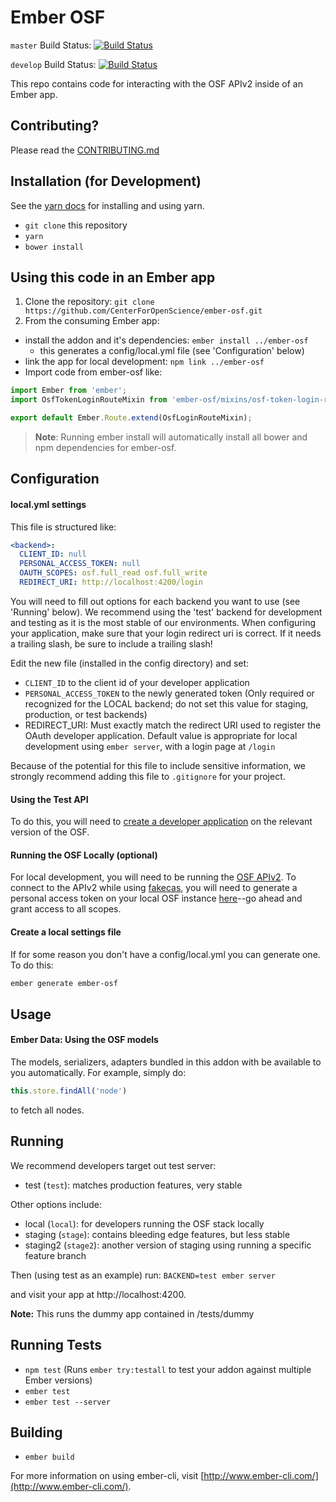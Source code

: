 # Ember OSF

`master` Build Status: [![Build Status](https://travis-ci.org/CenterForOpenScience/ember-osf.svg?branch=master)](https://travis-ci.org/CenterForOpenScience/ember-osf)

`develop` Build Status: [![Build Status](https://travis-ci.org/CenterForOpenScience/ember-osf.svg?branch=develop)](https://travis-ci.org/CenterForOpenScience/ember-osf)

This repo contains code for interacting with the OSF APIv2 inside of an Ember app.

## Contributing?

Please read the [CONTRIBUTING.md](https://github.com/CenterForOpenScience/ember-osf/blob/develop/.github/CONTRIBUTING.md)

## Installation (for Development)
See the [yarn docs](https://yarnpkg.com/) for installing and using yarn.

* `git clone` this repository
* `yarn`
* `bower install`

## Using this code in an Ember app

1. Clone the repository: `git clone https://github.com/CenterForOpenScience/ember-osf.git`
2. From the consuming Ember app:
  - install the addon and it's dependencies: `ember install ../ember-osf`
	- this generates a config/local.yml file (see 'Configuration' below)
  - link the app for local development: `npm link ../ember-osf`
  - Import code from ember-osf like:
  ```javascript
  import Ember from 'ember';
  import OsfTokenLoginRouteMixin from 'ember-osf/mixins/osf-token-login-route';

  export default Ember.Route.extend(OsfLoginRouteMixin);
  ```

> **Note**: Running ember install will automatically install all bower and npm dependencies for ember-osf.

## Configuration

#### local.yml settings

This file is structured like:
```yaml
<backend>:
  CLIENT_ID: null
  PERSONAL_ACCESS_TOKEN: null
  OAUTH_SCOPES: osf.full_read osf.full_write
  REDIRECT_URI: http://localhost:4200/login
```

You will need to fill out options for each backend you want to use (see 'Running' below).
We recommend using the 'test' backend for development and testing as it is the most stable
of our environments.  When configuring your application, make sure that your login redirect
uri is correct.  If it needs a trailing slash, be sure to include a trailing slash!

Edit the new file (installed in the config directory) and set:
- `CLIENT_ID` to the client id of your developer application
- `PERSONAL_ACCESS_TOKEN` to the newly generated token (Only required or recognized for the LOCAL backend; do not set this value for staging, production, or test backends)
- REDIRECT_URI: Must exactly match the redirect URI used to register the OAuth developer application. 
Default value is appropriate for local development using `ember server`, with a login page at `/login` 

Because of the potential for this file to include sensitive information, we strongly recommend adding this file to 
`.gitignore` for your project.

#### Using the Test API

To do this, you will need to [create a developer application](https://test.osf.io/settings/applications/) on the relevant version of the OSF.

#### Running the OSF Locally (optional)

For local development, you will need to be running the [OSF APIv2](https://github.com/CenterForOpenScience/osf.io#running-the-api-server).
To connect to the APIv2 while using [fakecas](https://github.com/CenterForOpenScience/osf.io#running-the-osf), you will need to generate a
personal access token on your local OSF instance [here](http://localhost:5000/settings/tokens/)--go ahead and grant access to all scopes.

#### Create a local settings file

If for some reason you don't have a config/local.yml you can generate one. To do this:
```bash
ember generate ember-osf
```

## Usage

#### Ember Data: Using the OSF models

The models, serializers, adapters bundled in this addon with be available to you automatically.
For example, simply do:
```javascript
this.store.findAll('node')
```
to fetch all nodes.

## Running

We recommend developers target out test server:
- test (`test`): matches production features, very stable

Other options include:
- local (`local`): for developers running the OSF stack locally
- staging (`stage`): contains bleeding edge features, but less stable
- staging2 (`stage2`): another version of staging using running a specific feature branch

Then (using test as an example) run:
`BACKEND=test ember server`

and visit your app at http://localhost:4200.

**Note:** This runs the dummy app contained in /tests/dummy

## Running Tests

* `npm test` (Runs `ember try:testall` to test your addon against multiple Ember versions)
* `ember test`
* `ember test --server`

## Building

* `ember build`

For more information on using ember-cli, visit [http://www.ember-cli.com/](http://www.ember-cli.com/).
